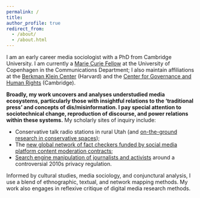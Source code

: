 ```yaml
---
permalink: /
title: 
author_profile: true
redirect_from: 
  - /about/
  - /about.html
---
```

I am an early career media sociologist with a PhD from Cambridge University. I am currently a [Marie Curie Fellow](https://cordis.europa.eu/project/id/101109725) at the University of Copenhagen in the Communications Department; I also maintain affiliations at the [Berkman Klein Center](https://cyber.harvard.edu/people/rebekah-larsen) (Harvard) and the [Center for Governance and Human Rights](https://www.cghr.polis.cam.ac.uk/people/dr-rebekah-larsen/) (Cambridge). 

<b>Broadly, my work uncovers and analyses understudied media ecosystems, particularly those with insightful relations to the ‘traditional press’ and concepts of dis/misinformation. I pay special attention to sociotechnical change, reproduction of discourse, and power relations within these systems.</b> My scholarly sites of inquiry include:
- Conservative talk radio stations in rural Utah (and [on-the-ground research in conservative spaces](https://researchwiththeright.wordpress.com/));
- The [new global network of fact checkers funded by social media platform content moderation contracts](https://ijoc.org/index.php/ijoc/article/view/19851); 
- [Search engine manipulation of journalists and activists](https://journals.sagepub.com/doi/full/10.1177/1461444820912534) around a controversial 2010s privacy regulation. 

Informed by cultural studies, media sociology, and conjunctural analysis, I use a blend of ethnographic, textual, and network mapping methods. My work also engages in reflexive critique of digital media research methods.




